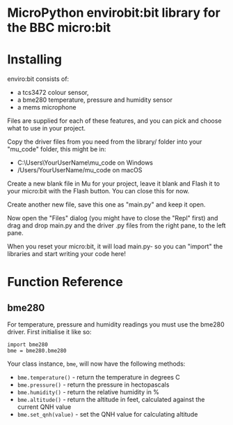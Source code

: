 # MicroPython envirobit:bit library for the BBC micro:bit

# Installing

enviro:bit consists of:

* a tcs3472 colour sensor, 
* a bme280 temperature, pressure and humidity sensor
* a mems microphone

Files are supplied for each of these features, and you can pick and choose what to use in your project.

Copy the driver files from you need from the library/ folder into your "mu_code" folder, this might be in:

* C:\Users\YourUserName\mu_code on Windows
* /Users/YourUserName/mu_code on macOS

Create a new blank file in Mu for your project, leave it blank and Flash it to your micro:bit with the Flash button. You can close this for now.

Create another new file, save this one as "main.py" and keep it open.

Now open the "Files" dialog (you might have to close the "Repl" first) and drag and drop main.py and the driver .py files from the right pane, to the left pane.

When you reset your micro:bit, it will load main.py- so you can "import" the libraries and start writing your code here!

# Function Reference

## bme280

For temperature, pressure and humidity readings you must use the bme280 driver. First initialise it like so:

```
import bme280
bme = bme280.bme280
```

Your class instance, `bme`, will now have the following methods:

* `bme.temperature()` - return the temperature in degrees C
* `bme.pressure()` - return the pressure in hectopascals
* `bme.humidity()` - return the relative humidity in %
* `bme.altitude()` - return the altitude in feet, calculated against the current QNH value
* `bme.set_qnh(value)` - set the QNH value for calculating altitude

